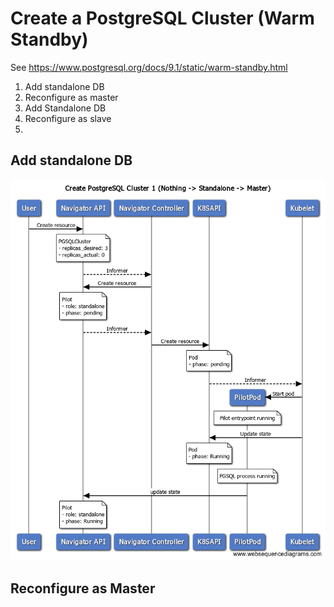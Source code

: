 # Create a PostgreSQL Cluster (Warm Standby)

See https://www.postgresql.org/docs/9.1/static/warm-standby.html

1. Add standalone DB
2. Reconfigure as master
3. Add Standalone DB
4. Reconfigure as slave
5.

## Add standalone DB

![Add standalone](pilot-add.png)


## Reconfigure as Master
